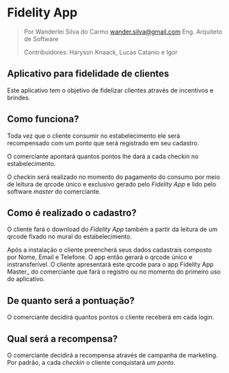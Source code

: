 # Fidelity App
>
> Por Wanderlei Silva do Carmo <wander.silva@gmail.com>
> Eng. Arquiteto de Software
>
> Contribuidores: Haryson Knaack, Lucas Catanio e Igor 
> 
## Aplicativo para fidelidade de clientes
Este aplicativo tem o objetivo de fidelizar clientes através de incentivos e brindes. 

## Como funciona?
Toda vez que o cliente consumir no estabelecimento ele será recompensado com um ponto que será registrado em seu cadastro.

O comerciante apontará quantos pontos lhe dará a cada checkin no estabelecimento.

O checkin será realizado no momento do pagamento do consumo  por meio de leitura de qrcode único e exclusivo gerado pelo *Fidelity App* e lido pelo software *master* do comerciante.

## Como é realizado o cadastro?
O cliente fará o download do  _Fidelity App_ também a partir da leitura de um qrcode fixado no mural do estabelecimento. 

Após a instalação o cliente preencherá seus dados cadastrais composto por Nome, Email e Telefone. O app então gerará o qrcode único e instransferível. O cliente apresentará este qrcode para o app Fidelity App Master_ do comerciante que fará o registro ou no momento do primeiro uso do aplicativo.

## De quanto será a pontuação?
O comerciante decidirá quantos pontos o cliente receberá em cada login.

## Qual será a recompensa?
O comerciante decidirá a recompensa através de campanha de marketing. Por padrão, a cada *checkin* o cliente conquistará _um ponto_.